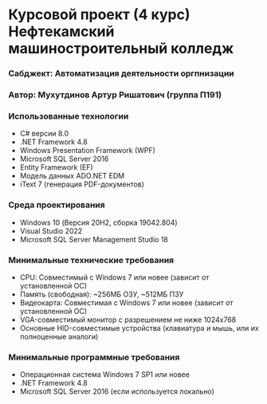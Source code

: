 Курсовой проект (4 курс) Нефтекамский машиностроительный колледж
================================================================
### Сабджект: Автоматизация деятельности оргпнизации
### Автор: Мухутдинов Артур Ришатович (группа П191)
### Использованные технологии
- C# версии 8.0
- .NET Framework 4.8
- Windows Presentation Framework (WPF)
- Microsoft SQL Server 2016
- Entity Framework (EF)
- Модель данных ADO.NET EDM
- iText 7 (генерация PDF-документов)

### Среда проектирования
- Windows 10 (Версия 20H2, сборка 19042.804)
- Visual Studio 2022
- Microsoft SQL Server Management Studio 18

### Минимальные технические требования
- CPU: Cовместимый с Windows 7 или новее (зависит от установленной ОС)
- Память (свободная): ~256МБ ОЗУ, ~512МБ ПЗУ
- Видеокарта: Cовместимая с Windows 7 или новее (зависит от установленной ОС)
- VGA-совместимый монитор с разрешением не ниже 1024x768
- Основные HID-совместимые устройства (клавиатура и мышь, или их полноценные аналоги)

### Минимальные программные требования
- Операционная система Windows 7 SP1 или новее
- .NET Framework 4.8
- Microsoft SQL Server 2016 (если используется локально)
